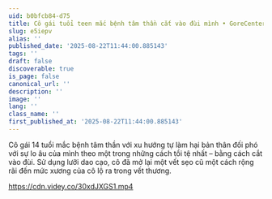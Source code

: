 ```yaml
---
uid: b0bfcb84-d75
title: Cô gái tuổi teen mắc bệnh tâm thần cắt vào đùi mình • GoreCenter
slug: e5iepv
alias: ''
published_date: '2025-08-22T11:44:00.885143'
tags: ''
draft: false
discoverable: true
is_page: false
canonical_url: ''
description: ''
image: ''
lang: ''
class_name: ''
first_published_at: '2025-08-22T11:44:00.885143'
---
```


Cô gái 14 tuổi mắc bệnh tâm thần với xu hướng tự làm hại bản thân đối phó với sự lo âu của mình theo một trong những cách tồi tệ nhất – bằng cách cắt vào đùi. Sử dụng lưỡi dao cạo, cô đã mở lại một vết sẹo cũ một cách rộng rãi đến mức xương của cô lộ ra trong vết thương.

https://cdn.videy.co/30xdJXGS1.mp4